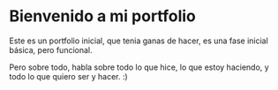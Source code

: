 # Bienvenido a mi portfolio

Este es un portfolio inicial, que tenia ganas de hacer, es una fase inicial básica, pero funcional. 

Pero sobre todo, habla sobre todo lo que hice, lo que estoy haciendo, y todo lo que quiero ser y hacer. :)